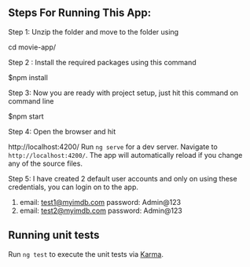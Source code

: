 ## Steps For Running This App:

Step 1: Unzip the folder and move to the folder using

cd movie-app/

Step 2 : Install the required packages using this command

$npm install

Step 3: Now you are ready with project setup, just hit this command on command line

$npm start

Step 4: Open the browser and hit

http://localhost:4200/
Run `ng serve` for a dev server. Navigate to `http://localhost:4200/`. The app will automatically reload if you change any of the source files.

Step 5: I have created 2 default user accounts and only on using these credentials, you can login on to the app.

 1. email: test1@myimdb.com                 password: Admin@123 
 2. email: test2@myimdb.com                 password: Admin@123

## Running unit tests

Run `ng test` to execute the unit tests via [Karma](https://karma-runner.github.io).


